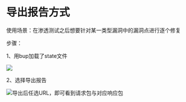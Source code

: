 # 导出报告方式

使用场景：在渗透测试之后想要针对某一类型漏洞中的漏洞点进行逐个修复

步骤：

1、用bup加载了state文件

![](https://gv7.me/articles/2017/how-do-to-submit-148-xss-vulnerabilities/save_report_issues.png)

2、选择导出报告

![&#x5BFC;&#x51FA;&#x540E;&#x4EFB;&#x9009;URL&#xFF0C;&#x5373;&#x53EF;&#x770B;&#x5230;&#x8BF7;&#x6C42;&#x5305;&#x4E0E;&#x5BF9;&#x5E94;&#x54CD;&#x5E94;&#x5305;](https://gv7.me/articles/2017/how-do-to-submit-148-xss-vulnerabilities/request_response.png)





